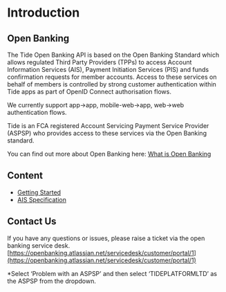 # Introduction

## Open Banking

The Tide Open Banking API is based on the Open Banking Standard which allows regulated Third Party Providers (TPPs) to access Account Information Services (AIS), Payment Initiation Services (PIS) and funds confirmation requests for member accounts. Access to these services on behalf of members is controlled by strong customer authentication within Tide apps as part of OpenID Connect authorisation flows. 

We currently support app->app, mobile-web->app, web->web authentication flows.

Tide is an FCA registered Account Servicing Payment Service Provider (ASPSP) who provides access to these services via the Open Banking standard. 

You can find out more about Open Banking here: [What is Open Banking](https://www.openbanking.org.uk/customers/what-is-open-banking/)

## Content
- [Getting Started](./70-getting-started.md)
- [AIS Specification](../swagger/tide-ais-schema.yaml)

## Contact Us

If you have any questions or issues, please raise a ticket via the open banking service desk. [https://openbanking.atlassian.net/servicedesk/customer/portal/1](https://openbanking.atlassian.net/servicedesk/customer/portal/1)

*Select ‘Problem with an ASPSP’ and then select ‘TIDEPLATFORMLTD’ as the ASPSP from the dropdown.